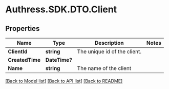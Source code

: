 # Authress.SDK.DTO.Client
## Properties

Name | Type | Description | Notes
------------ | ------------- | ------------- | -------------
**ClientId** | **string** | The unique id of the client. |
**CreatedTime** | **DateTime?** |  |
**Name** | **string** | The name of the client |

[[Back to Model list]](../README.md#documentation-for-models) [[Back to API list]](../README.md#documentation-for-api-endpoints) [[Back to README]](../README.md)

